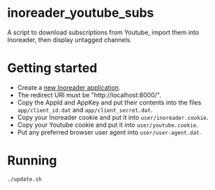 # inoreader_youtube_subs

A script to download subscriptions from Youtube, import them into Inoreader, then display untagged channels.

# Getting started

* Create a [new Inoreader application](https://www.inoreader.com/developers/register-app).
* The redirect URI must be "http://localhost:8000/".
* Copy the AppId and AppKey and put their contents into the files `app/client_id.dat` and `app/client_secret.dat`.
* Copy your Inoreader cookie and put it into `user/inoreader.cookie`.
* Copy your Youtube cookie and put it into `user/youtube.cookie`.
* Put any preferred browser user agent into `user/user-agent.dat`.

# Running

```
./update.sh
```
